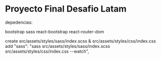 # Proyecto Final Desafio Latam

depedencias:

bootstrap
sass
react-bootstrap
react-router-dom

create src/assets/styles/sass/index.scss & src/assets/styles/css/index.css
add "sass": "sass src/assets/styles/sass/index.scss src/assets/styles/css/index.css --watch",